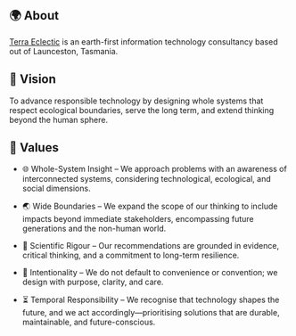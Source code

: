 ## 🌍 About

[Terra Eclectic](https://terraeclecti.cc) is an earth-first information technology consultancy based out of Launceston, Tasmania.

## 🎯 Vision

To advance responsible technology by designing whole systems that respect ecological boundaries, serve the long term, and extend thinking beyond the human sphere.

## 🧭 Values

* 🌐 Whole-System Insight – We approach problems with an awareness of interconnected systems, considering technological, ecological, and social dimensions.

* 🌏 Wide Boundaries – We expand the scope of our thinking to include impacts beyond immediate stakeholders, encompassing future generations and the non-human world.

* 🔬 Scientific Rigour – Our recommendations are grounded in evidence, critical thinking, and a commitment to long-term resilience.

* 🎯 Intentionality – We do not default to convenience or convention; we design with purpose, clarity, and care.

* ⏳ Temporal Responsibility – We recognise that technology shapes the future, and we act accordingly—prioritising solutions that are durable, maintainable, and future-conscious.
